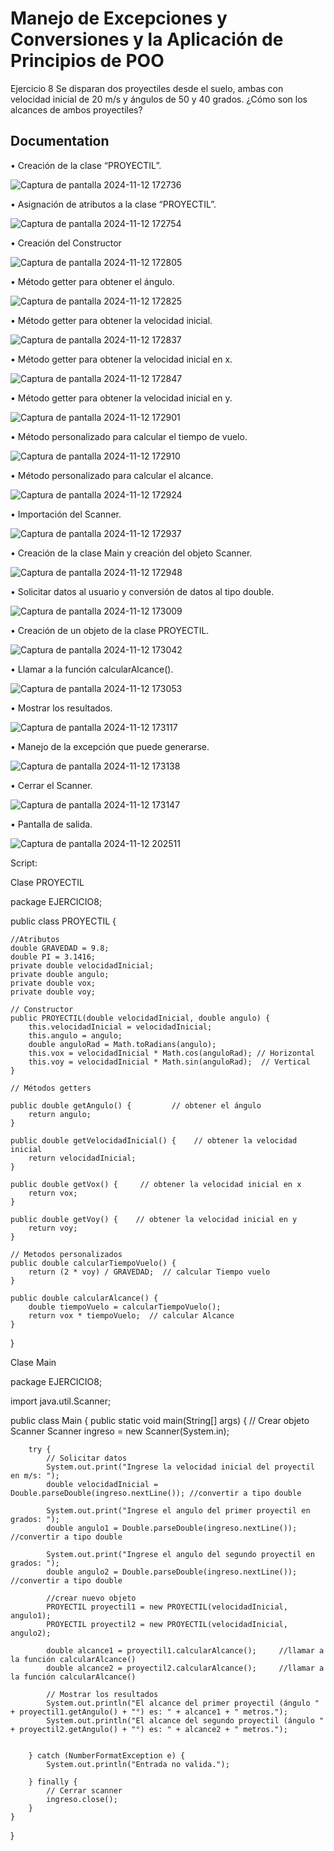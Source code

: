 
# Manejo de Excepciones y Conversiones y la Aplicación de Principios de POO 

Ejercicio 8
Se disparan dos proyectiles desde el suelo, ambas con velocidad inicial de 20 m/s y ángulos de 50 y 40 grados. ¿Cómo son los alcances de ambos proyectiles?



## Documentation




•	Creación de la clase “PROYECTIL”.

![Captura de pantalla 2024-11-12 172736](https://github.com/user-attachments/assets/bec38561-ca48-47d4-9872-1f960c432e0c)
 
•	Asignación de atributos a la clase “PROYECTIL”.
 
![Captura de pantalla 2024-11-12 172754](https://github.com/user-attachments/assets/ffd0282c-ee0c-405c-9640-84e7c1174aa9)

•	Creación del Constructor
 
![Captura de pantalla 2024-11-12 172805](https://github.com/user-attachments/assets/5044af13-24e5-4e11-9ca7-e00d76a8f840)

•	Método getter para obtener el ángulo.

![Captura de pantalla 2024-11-12 172825](https://github.com/user-attachments/assets/c4f52c57-fe08-461e-9ca8-5d358ea9b114)

•	Método getter para obtener la velocidad inicial.

![Captura de pantalla 2024-11-12 172837](https://github.com/user-attachments/assets/decf6772-96b6-4f12-a5b0-d7dd3f728bd2)

•	Método getter para obtener la velocidad inicial en x.

![Captura de pantalla 2024-11-12 172847](https://github.com/user-attachments/assets/ef16fc21-4b46-474b-9490-1a3558fefac2)

•	Método getter para obtener la velocidad inicial en y.

![Captura de pantalla 2024-11-12 172901](https://github.com/user-attachments/assets/c5d14b24-fea2-4788-9100-5310748e3a95)

•	Método personalizado para calcular el tiempo de vuelo.

![Captura de pantalla 2024-11-12 172910](https://github.com/user-attachments/assets/7fa5c662-4cf0-4504-94f0-83bd8494b11b)

•	Método personalizado para calcular el alcance.
 
![Captura de pantalla 2024-11-12 172924](https://github.com/user-attachments/assets/f5a72002-8a9a-47da-a52e-583c63eb39bc)

•	Importación del Scanner.

![Captura de pantalla 2024-11-12 172937](https://github.com/user-attachments/assets/dd263f03-ec02-41cc-a868-6da4d52edcba)

•	Creación de la clase Main y creación del objeto Scanner.

![Captura de pantalla 2024-11-12 172948](https://github.com/user-attachments/assets/f6fedc46-cc56-477d-ae0c-e6b5d6c532d7)

•	Solicitar datos al usuario y conversión de datos al tipo double.

![Captura de pantalla 2024-11-12 173009](https://github.com/user-attachments/assets/9633015a-143c-44ec-9e99-c8bcad83cb80)

•	Creación de un objeto de la clase PROYECTIL.

![Captura de pantalla 2024-11-12 173042](https://github.com/user-attachments/assets/a59294bb-593c-4b23-a835-6341062f54e3)

•	Llamar a la función calcularAlcance().

![Captura de pantalla 2024-11-12 173053](https://github.com/user-attachments/assets/be833b5c-0ba5-4a73-b649-44f04bfa99e0)

•	Mostrar los resultados.

![Captura de pantalla 2024-11-12 173117](https://github.com/user-attachments/assets/b21fe104-d693-408a-a032-15f5bbf648a8)

•	Manejo de la excepción que puede generarse.

![Captura de pantalla 2024-11-12 173138](https://github.com/user-attachments/assets/651283d0-ce89-40a4-9a37-5dbac0710347)

•	Cerrar el Scanner.

![Captura de pantalla 2024-11-12 173147](https://github.com/user-attachments/assets/c925fd77-fd50-4add-8f61-7c9fce92d0d0)

•	Pantalla de salida.

![Captura de pantalla 2024-11-12 202511](https://github.com/user-attachments/assets/288107b9-5492-402c-b3d6-2cdc6c3f461f)


Script:

Clase PROYECTIL

package EJERCICIO8;

public class PROYECTIL {

    //Atributos
    double GRAVEDAD = 9.8;
    double PI = 3.1416;
    private double velocidadInicial;
    private double angulo;
    private double vox;
    private double voy;

    // Constructor
    public PROYECTIL(double velocidadInicial, double angulo) {
        this.velocidadInicial = velocidadInicial;
        this.angulo = angulo;
        double anguloRad = Math.toRadians(angulo);
        this.vox = velocidadInicial * Math.cos(anguloRad); // Horizontal
        this.voy = velocidadInicial * Math.sin(anguloRad);  // Vertical
    }

    // Métodos getters

    public double getAngulo() {         // obtener el ángulo
        return angulo;
    }

    public double getVelocidadInicial() {    // obtener la velocidad inicial
        return velocidadInicial;
    }

    public double getVox() {     // obtener la velocidad inicial en x
        return vox;
    }

    public double getVoy() {    // obtener la velocidad inicial en y
        return voy;
    }

    // Metodos personalizados
    public double calcularTiempoVuelo() {
        return (2 * voy) / GRAVEDAD;  // calcular Tiempo vuelo
    }

    public double calcularAlcance() {
        double tiempoVuelo = calcularTiempoVuelo();
        return vox * tiempoVuelo;  // calcular Alcance
    }


}

Clase Main

package EJERCICIO8;

import java.util.Scanner;

public class Main {
    public static void main(String[] args) {
        // Crear objeto Scanner
        Scanner ingreso = new Scanner(System.in);

        try {
            // Solicitar datos
            System.out.print("Ingrese la velocidad inicial del proyectil en m/s: ");
            double velocidadInicial = Double.parseDouble(ingreso.nextLine()); //convertir a tipo double

            System.out.print("Ingrese el angulo del primer proyectil en grados: ");
            double angulo1 = Double.parseDouble(ingreso.nextLine());    //convertir a tipo double

            System.out.print("Ingrese el angulo del segundo proyectil en grados: ");
            double angulo2 = Double.parseDouble(ingreso.nextLine());    //convertir a tipo double

            //crear nuevo objeto
            PROYECTIL proyectil1 = new PROYECTIL(velocidadInicial, angulo1);
            PROYECTIL proyectil2 = new PROYECTIL(velocidadInicial, angulo2);

            double alcance1 = proyectil1.calcularAlcance();     //llamar a la función calcularAlcance()
            double alcance2 = proyectil2.calcularAlcance();     //llamar a la función calcularAlcance()

            // Mostrar los resultados
            System.out.println("El alcance del primer proyectil (ángulo " + proyectil1.getAngulo() + "°) es: " + alcance1 + " metros.");
            System.out.println("El alcance del segundo proyectil (ángulo " + proyectil2.getAngulo() + "°) es: " + alcance2 + " metros.");


        } catch (NumberFormatException e) {
            System.out.println("Entrada no valida.");

        } finally {
            // Cerrar scanner
            ingreso.close();
        }
    }
}






